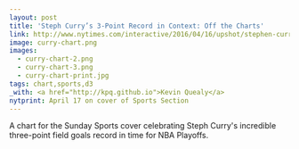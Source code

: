 ```yaml
---
layout: post
title: 'Steph Curry’s 3-Point Record in Context: Off the Charts'
link: http://www.nytimes.com/interactive/2016/04/16/upshot/stephen-curry-golden-state-warriors-3-pointers.html
image: curry-chart.png
images:
  - curry-chart-2.png
  - curry-chart-3.png
  - curry-chart-print.jpg
tags: chart,sports,d3
_with: <a href="http://kpq.github.io">Kevin Quealy</a>
nytprint: April 17 on cover of Sports Section
---
```


A chart for the Sunday Sports cover celebrating Steph Curry's incredible three-point field goals record in time for NBA Playoffs.
